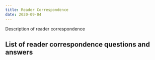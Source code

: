 ```yaml
---
title: Reader Correspondence
date: 2020-09-04
---
```


Description of reader correspondence

## List of reader correspondence questions and answers

